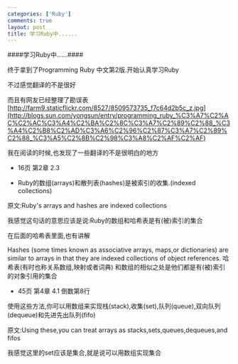 ```yaml
--- 
categories: ['Ruby']
comments: true
layout: post
title: 学习Ruby中......
---
```


####学习Ruby中......####

终于拿到了Programming Ruby 中文第2版.开始认真学习Ruby

不过感觉翻译的不是很好

而且有网友已经整理了勘误表
[http://farm9.staticflickr.com/8527/8509573735_f7c64d2b5c_z.jpg](http://blogs.sun.com/yongsun/entry/programming_ruby_%C3%A7%C2%AC%C2%AC%C3%A4%C2%BA%C2%8C%C3%A7%C2%89%C2%88_%C3%A4%C2%B8%C2%AD%C3%A6%C2%96%C2%87%C3%A7%C2%89%C2%88_%C3%A5%C2%8B%C2%98%C3%A8%C2%AF%C2%AF)

我在阅读的时候,也发现了一些翻译的不是很明白的地方

* 16页 第2章 2.3

* Ruby的数组(arrays)和散列表(hashes)是被索引的收集.(indexed collections)

原文:Ruby's arrays and hashes are indexed collections

我感觉这句话的意思应该是说:Ruby的数组和哈希表是有(被)索引的集合

在后面的哈希表里面,也有讲解

Hashes (some times known as associative arrays, maps,or dictionaries) are similar to arrays in that they are indexed collections of object references.
哈希表(有时也称关系数组,映射或者词典) 和数组的相似之处是他们都是有(被)索引的对象引用的集合

* 45页 第4章 4.1 倒数第8行

使用这些方法,你可以用数组来实现栈(stack),收集(set),队列(queue),双向队列(dequeue)和先进先出队列(fifo)

原文:Using these,you can treat arrays as stacks,sets,queues,dequeues,and fifos

我感觉这里的set应该是集合,就是说可以用数组实现集合
